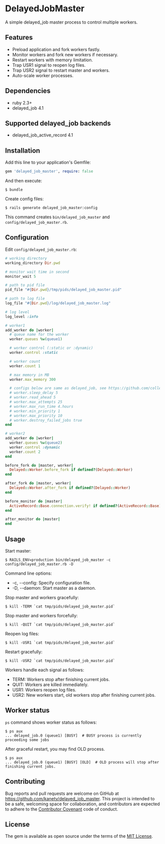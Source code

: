 # DelayedJobMaster

A simple delayed_job master process to control multiple workers.

## Features

* Preload application and fork workers fastly.
* Monitor workers and fork new workers if necessary.
* Restart workers with memory limitation.
* Trap USR1 signal to reopen log files.
* Trap USR2 signal to restart master and workers.
* Auto-scale worker processes.

## Dependencies

* ruby 2.3+
* delayed_job 4.1

## Supported delayed_job backends

* delayed_job_active_record 4.1

## Installation

Add this line to your application's Gemfile:

```ruby
gem 'delayed_job_master', require: false
```

And then execute:

    $ bundle

Create config files:

    $ rails generate delayed_job_master:config

This command creates `bin/delayed_job_master` and `config/delayed_job_master.rb`.

## Configuration

Edit `config/delayed_job_master.rb`:

```ruby
# working directory
working_directory Dir.pwd

# monitor wait time in second
monitor_wait 5

# path to pid file
pid_file "#{Dir.pwd}/tmp/pids/delayed_job_master.pid"

# path to log file
log_file "#{Dir.pwd}/log/delayed_job_master.log"

# log level
log_level :info

# worker1
add_worker do |worker|
  # queue name for the worker
  worker.queues %w(queue1)

  # worker control (:static or :dynamic)
  worker.control :static

  # worker count
  worker.count 1

  # max memory in MB
  worker.max_memory 300

  # configs below are same as delayed_job, see https://github.com/collectiveidea/delayed_job
  # worker.sleep_delay 5
  # worker.read_ahead 5
  # worker.max_attempts 25
  # worker.max_run_time 4.hours
  # worker.min_priority 1
  # worker.max_priority 10
  # worker.destroy_failed_jobs true
end

# worker2
add_worker do |worker|
  worker.queues %w(queue2)
  worker.control :dynamic
  worker.count 2
end

before_fork do |master, worker|
  Delayed::Worker.before_fork if defined?(Delayed::Worker)
end

after_fork do |master, worker|
  Delayed::Worker.after_fork if defined?(Delayed::Worker)
end

before_monitor do |master|
  ActiveRecord::Base.connection.verify! if defined?(ActiveRecord::Base)
end

after_monitor do |master|
end
```

## Usage

Start master:

    $ RAILS_ENV=production bin/delayed_job_master -c config/delayed_job_master.rb -D

Command line options:

* -c, --config: Specify configuration file.
* -D, --daemon: Start master as a daemon.

Stop master and workers gracefully:

    $ kill -TERM `cat tmp/pids/delayed_job_master.pid`

Stop master and workers forcefully:

    $ kill -QUIT `cat tmp/pids/delayed_job_master.pid`

Reopen log files:

    $ kill -USR1 `cat tmp/pids/delayed_job_master.pid`

Restart gracefully:

    $ kill -USR2 `cat tmp/pids/delayed_job_master.pid`

Workers handle each signal as follows:

* TERM: Workers stop after finishing current jobs.
* QUIT: Workers are killed immediately.
* USR1: Workers reopen log files.
* USR2: New workers start, old workers stop after finishing current jobs.

## Worker status

`ps` command shows worker status as follows:

```
$ ps aux
... delayed_job.0 (queue1) [BUSY]  # BUSY process is currently proceeding some jobs
```

After graceful restart, you may find OLD process.

```
$ ps aux
... delayed_job.0 (queue1) [BUSY] [OLD]  # OLD process will stop after finishing current jobs.
```

## Contributing

Bug reports and pull requests are welcome on GitHub at https://github.com/kanety/delayed_job_master. This project is intended to be a safe, welcoming space for collaboration, and contributors are expected to adhere to the [Contributor Covenant](http://contributor-covenant.org) code of conduct.

## License

The gem is available as open source under the terms of the [MIT License](http://opensource.org/licenses/MIT).

